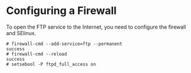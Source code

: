 # Configuring a Firewall<a name="EN-US_TOPIC_0229622608"></a>

To open the FTP service to the Internet, you need to configure the firewall and SElinux.

```
# firewall-cmd --add-service=ftp --permanent
success
# firewall-cmd --reload
success
# setsebool -P ftpd_full_access on
```

